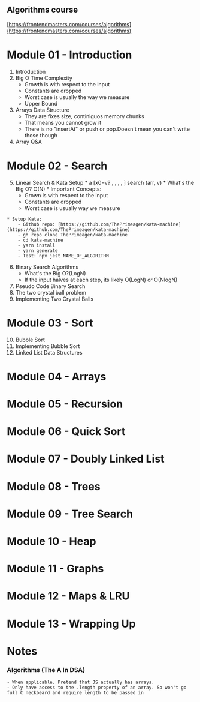 ## Algorithms course
[https://frontendmasters.com/courses/algorithms](https://frontendmasters.com/courses/algorithms)


# Module 01 - Introduction
01. Introduction
02. Big O Time Complexity
    * Growth is with respect to the input
    * Constants are dropped
    * Worst case is usually the way we measure
    * Upper Bound
03. Arrays Data Structure
    * They are fixes size, continiguos memory chunks
    * That means you cannot grow it
    * There is no "insertAt" or push or pop.Doesn't mean you can't write those though
04. Array Q&A

# Module 02 - Search
05.  Linear Search & Kata Setup 
    *  a [x0=v? , , , ,  ] search (arr, v)
    * What's the Big O? O(N)
    * Important Concepts:
        - Grown is with respect to the input
        - Constants are dropped
        - Worst case is usually way we measure
    
    * Setup Kata:
        - Github repo: [https://github.com/ThePrimeagen/kata-machine](https://github.com/ThePrimeagen/kata-machine)
        - gh repo clone ThePrimeagen/kata-machine
        - cd kata-machine
        - yarn install
        - yarn generate
        - Test: npx jest NAME_OF_ALGORITHM
06. Binary Search Algorithms
    * What's the Big O?(LogN)
    *  If the input halves at each step, its likely O(LogN) or O(NlogN)
07. Pseudo Code Binary Search
08. The two crystal ball problem
09. Implementing Two Crystal Balls

# Module 03 - Sort
10. Bubble Sort
11. Implementing Bubble Sort
12. Linked List Data Structures
# Module 04 - Arrays
# Module 05 - Recursion
# Module 06 - Quick Sort
# Module 07 - Doubly Linked List
# Module 08 - Trees
# Module 09 - Tree Search
# Module 10 - Heap
# Module 11 - Graphs
# Module 12 - Maps & LRU
# Module 13 - Wrapping Up 

# Notes

### Algorithms (The A In DSA)
    
    - When applicable. Pretend that JS actually has arrays.
    - Only have access to the .length property of an array. So won't go full C neckbeard and require length to be passed in

